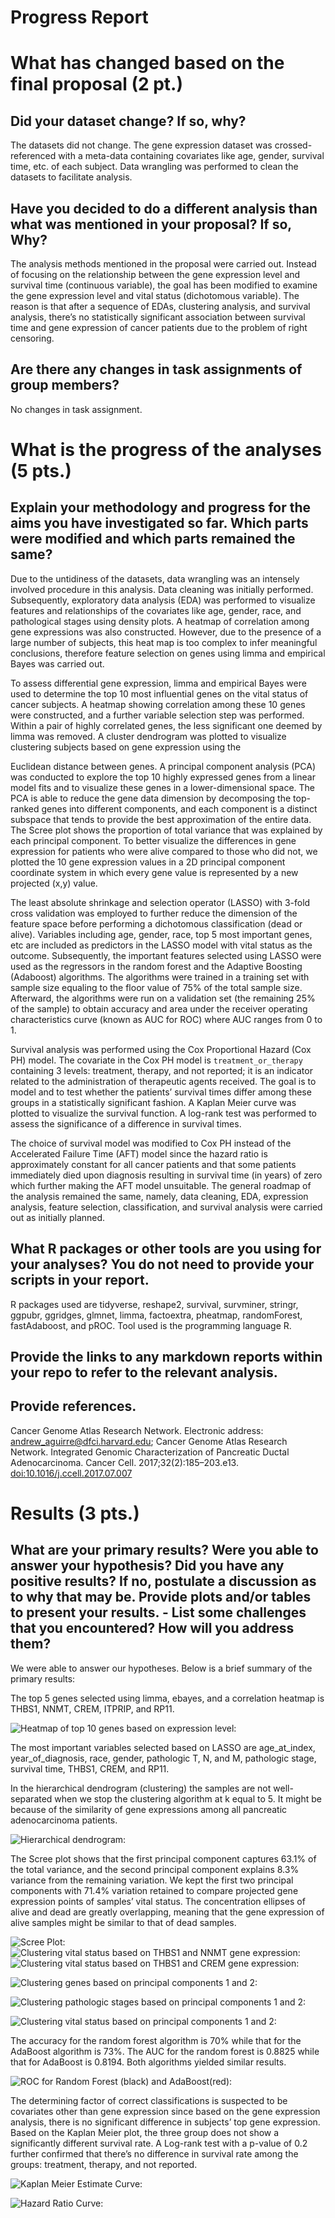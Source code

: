 Progress Report
================

# What has changed based on the final proposal (2 pt.)

## Did your dataset change? If so, why?

The datasets did not change. The gene expression dataset was
crossed-referenced with a meta-data containing covariates like age,
gender, survival time, etc. of each subject. Data wrangling was
performed to clean the datasets to facilitate
analysis.

## Have you decided to do a different analysis than what was mentioned in your proposal? If so, Why?

The analysis methods mentioned in the proposal were carried out. Instead
of focusing on the relationship between the gene expression level and
survival time (continuous variable), the goal has been modified to
examine the gene expression level and vital status (dichotomous
variable). The reason is that after a sequence of EDAs, clustering
analysis, and survival analysis, there’s no statistically significant
association between survival time and gene expression of cancer patients
due to the problem of right censoring.

## Are there any changes in task assignments of group members?

No changes in task
assignment.

# What is the progress of the analyses (5 pts.)

## Explain your methodology and progress for the aims you have investigated so far. Which parts were modified and which parts remained the same?

Due to the untidiness of the datasets, data wrangling was an intensely
involved procedure in this analysis. Data cleaning was initially
performed. Subsequently, exploratory data analysis (EDA) was performed
to visualize features and relationships of the covariates like age,
gender, race, and pathological stages using density plots. A heatmap of
correlation among gene expressions was also constructed. However, due to
the presence of a large number of subjects, this heat map is too complex
to infer meaningful conclusions, therefore feature selection on genes
using limma and empirical Bayes was carried out.

To assess differential gene expression, limma and empirical Bayes were
used to determine the top 10 most influential genes on the vital status
of cancer subjects. A heatmap showing correlation among these 10 genes
were constructed, and a further variable selection step was performed.
Within a pair of highly correlated genes, the less significant one
deemed by limma was removed. A cluster dendrogram was plotted to
visualize clustering subjects based on gene expression using the

Euclidean distance between genes. A principal component analysis (PCA)
was conducted to explore the top 10 highly expressed genes from a linear
model fits and to visualize these genes in a lower-dimensional space.
The PCA is able to reduce the gene data dimension by decomposing the
top-ranked genes into different components, and each component is a
distinct subspace that tends to provide the best approximation of the
entire data. The Scree plot shows the proportion of total variance that
was explained by each principal component. To better visualize the
differences in gene expression for patients who were alive compared to
those who did not, we plotted the 10 gene expression values in a 2D
principal component coordinate system in which every gene value is
represented by a new projected (x,y) value.

The least absolute shrinkage and selection operator (LASSO) with 3-fold
cross validation was employed to further reduce the dimension of the
feature space before performing a dichotomous classification (dead or
alive). Variables including age, gender, race, top 5 most important
genes, etc are included as predictors in the LASSO model with vital
status as the outcome. Subsequently, the important features selected
using LASSO were used as the regressors in the random forest and the
Adaptive Boosting (Adaboost) algorithms. The algorithms were trained in
a training set with sample size equaling to the floor value of 75% of
the total sample size. Afterward, the algorithms were run on a
validation set (the remaining 25% of the sample) to obtain accuracy and
area under the receiver operating characteristics curve (known as AUC
for ROC) where AUC ranges from 0 to 1.

Survival analysis was performed using the Cox Proportional Hazard (Cox
PH) model. The covariate in the Cox PH model is `treatment_or_therapy`
containing 3 levels: treatment, therapy, and not reported; it is an
indicator related to the administration of therapeutic agents received.
The goal is to model and to test whether the patients’ survival times
differ among these groups in a statistically significant fashion. A
Kaplan Meier curve was plotted to visualize the survival function. A
log-rank test was performed to assess the significance of a difference
in survival times.

The choice of survival model was modified to Cox PH instead of the
Accelerated Failure Time (AFT) model since the hazard ratio is
approximately constant for all cancer patients and that some patients
immediately died upon diagnosis resulting in survival time (in years) of
zero which further making the AFT model unsuitable. The general roadmap
of the analysis remained the same, namely, data cleaning, EDA,
expression analysis, feature selection, classification, and survival
analysis were carried out as initially
planned.

## What R packages or other tools are you using for your analyses? You do not need to provide your scripts in your report.

R packages used are tidyverse, reshape2, survival, survminer, stringr,
ggpubr, ggridges, glmnet, limma, factoextra, pheatmap, randomForest,
fastAdaboost, and pROC. Tool used is the programming language
R.

## Provide the links to any markdown reports within your repo to refer to the relevant analysis.

## Provide references.

Cancer Genome Atlas Research Network. Electronic address:
<andrew_aguirre@dfci.harvard.edu>; Cancer Genome Atlas Research Network.
Integrated Genomic Characterization of Pancreatic Ductal Adenocarcinoma.
Cancer Cell. 2017;32(2):185–203.e13.
<doi:10.1016/j.ccell.2017.07.007>

# Results (3 pts.)

## What are your primary results? Were you able to answer your hypothesis? Did you have any positive results? If no, postulate a discussion as to why that may be. Provide plots and/or tables to present your results. - List some challenges that you encountered? How will you address them?

We were able to answer our hypotheses. Below is a brief summary of the
primary results:

The top 5 genes selected using limma, ebayes, and a correlation heatmap
is THBS1, NNMT, CREM, ITPRIP, and RP11.

![Heatmap of top 10 genes based on expression
level:](~/Desktop/git_docs/Repo_team_Genome-Surfers_W2020/docs/plots/heatmap.png)

The most important variables selected based on LASSO are age\_at\_index,
year\_of\_diagnosis, race, gender, pathologic T, N, and M, pathologic
stage, survival time, THBS1, CREM, and RP11.

In the hierarchical dendrogram (clustering) the samples are not
well-separated when we stop the clustering algorithm at k equal to 5. It
might be because of the similarity of gene expressions among all
pancreatic adenocarcinoma patients.

![Hierarchical
dendrogram:](~/Desktop/git_docs/Repo_team_Genome-Surfers_W2020/docs/plots/dendro.png)

The Scree plot shows that the first principal component captures 63.1%
of the total variance, and the second principal component explains 8.3%
variance from the remaining variation. We kept the first two principal
components with 71.4% variation retained to compare projected gene
expression points of samples’ vital status. The concentration ellipses
of alive and dead are greatly overlapping, meaning that the gene
expression of alive samples might be similar to that of dead samples.

![Scree
Plot:](~/Desktop/git_docs/Repo_team_Genome-Surfers_W2020/docs/plots/scree.png)
![Clustering vital status based on THBS1 and NNMT gene
expression:](~/Desktop/git_docs/Repo_team_Genome-Surfers_W2020/docs/plots/clust.png)
![Clustering vital status based on THBS1 and CREM gene
expression:](~/Desktop/git_docs/Repo_team_Genome-Surfers_W2020/docs/plots/clust2.png)

![Clustering genes based on principal components 1 and
2:](~/Desktop/git_docs/Repo_team_Genome-Surfers_W2020/docs/plots/clust3.png)

![Clustering pathologic stages based on principal components 1 and
2:](~/Desktop/git_docs/Repo_team_Genome-Surfers_W2020/docs/plots/clust4.png)

![Clustering vital status based on principal components 1 and
2:](~/Desktop/git_docs/Repo_team_Genome-Surfers_W2020/docs/plots/clust5.png)

The accuracy for the random forest algorithm is 70% while that for the
AdaBoost algorithm is 73%. The AUC for the random forest is 0.8825 while
that for AdaBoost is 0.8194. Both algorithms yielded similar results.

![ROC for Random Forest (black) and
AdaBoost(red):](~/Desktop/git_docs/Repo_team_Genome-Surfers_W2020/docs/plots/roc.png)

The determining factor of correct classifications is suspected to be
covariates other than gene expression since based on the gene expression
analysis, there is no significant difference in subjects’ top gene
expression. Based on the Kaplan Meier plot, the three group does not
show a significantly different survival rate. A Log-rank test with a
p-value of 0.2 further confirmed that there’s no difference in survival
rate among the groups: treatment, therapy, and not reported.

![Kaplan Meier Estimate
Curve:](~/Desktop/git_docs/Repo_team_Genome-Surfers_W2020/docs/plots/km.png)

![Hazard Ratio
Curve:](~/Desktop/git_docs/Repo_team_Genome-Surfers_W2020/docs/plots/hr.png)
